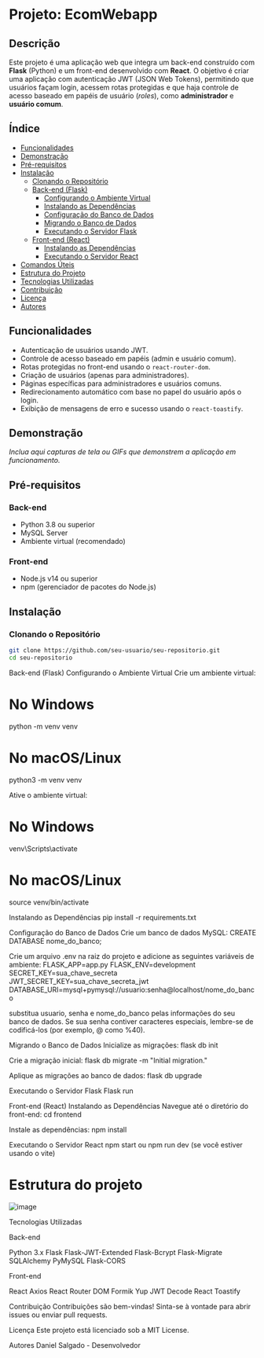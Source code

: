 # **Projeto: EcomWebapp**

## **Descrição**

Este projeto é uma aplicação web que integra um back-end construído com **Flask** (Python) e um front-end desenvolvido com **React**. O objetivo é criar uma aplicação com autenticação JWT (JSON Web Tokens), permitindo que usuários façam login, acessem rotas protegidas e que haja controle de acesso baseado em papéis de usuário (*roles*), como **administrador** e **usuário comum**.

## **Índice**

- [Funcionalidades](#funcionalidades)
- [Demonstração](#demonstração)
- [Pré-requisitos](#pré-requisitos)
- [Instalação](#instalação)
  - [Clonando o Repositório](#clonando-o-repositório)
  - [Back-end (Flask)](#back-end-flask)
    - [Configurando o Ambiente Virtual](#configurando-o-ambiente-virtual)
    - [Instalando as Dependências](#instalando-as-dependências)
    - [Configuração do Banco de Dados](#configuração-do-banco-de-dados)
    - [Migrando o Banco de Dados](#migrando-o-banco-de-dados)
    - [Executando o Servidor Flask](#executando-o-servidor-flask)
  - [Front-end (React)](#front-end-react)
    - [Instalando as Dependências](#instalando-as-dependências-1)
    - [Executando o Servidor React](#executando-o-servidor-react)
- [Comandos Úteis](#comandos-úteis)
- [Estrutura do Projeto](#estrutura-do-projeto)
- [Tecnologias Utilizadas](#tecnologias-utilizadas)
- [Contribuição](#contribuição)
- [Licença](#licença)
- [Autores](#autores)

## **Funcionalidades**

- Autenticação de usuários usando JWT.
- Controle de acesso baseado em papéis (admin e usuário comum).
- Rotas protegidas no front-end usando o `react-router-dom`.
- Criação de usuários (apenas para administradores).
- Páginas específicas para administradores e usuários comuns.
- Redirecionamento automático com base no papel do usuário após o login.
- Exibição de mensagens de erro e sucesso usando o `react-toastify`.

## **Demonstração**

*Inclua aqui capturas de tela ou GIFs que demonstrem a aplicação em funcionamento.*

## **Pré-requisitos**

### **Back-end**

- Python 3.8 ou superior
- MySQL Server
- Ambiente virtual (recomendado)

### **Front-end**

- Node.js v14 ou superior
- npm (gerenciador de pacotes do Node.js)

## **Instalação**

### **Clonando o Repositório**

```bash
git clone https://github.com/seu-usuario/seu-repositorio.git
cd seu-repositorio

```
Back-end (Flask)
Configurando o Ambiente Virtual
Crie um ambiente virtual:
# No Windows
python -m venv venv
# No macOS/Linux
python3 -m venv venv

Ative o ambiente virtual:
# No Windows
venv\Scripts\activate
# No macOS/Linux
source venv/bin/activate

Instalando as Dependências
pip install -r requirements.txt

Configuração do Banco de Dados
Crie um banco de dados MySQL:
CREATE DATABASE nome_do_banco;


Crie um arquivo .env na raiz do projeto e adicione as seguintes variáveis de ambiente:
FLASK_APP=app.py
FLASK_ENV=development
SECRET_KEY=sua_chave_secreta
JWT_SECRET_KEY=sua_chave_secreta_jwt
DATABASE_URI=mysql+pymysql://usuario:senha@localhost/nome_do_banco

substitua usuario, senha e nome_do_banco pelas informações do seu banco de dados.
Se sua senha contiver caracteres especiais, lembre-se de codificá-los (por exemplo, @ como %40).

Migrando o Banco de Dados
Inicialize as migrações:
flask db init

Crie a migração inicial:
flask db migrate -m "Initial migration."

Aplique as migrações ao banco de dados:
flask db upgrade

Executando o Servidor Flask
Flask run

Front-end (React)
Instalando as Dependências
Navegue até o diretório do front-end:
cd frontend

Instale as dependências:
npm install

Executando o Servidor React
npm start ou npm run dev (se você estiver usando o vite)

<h1>Estrutura do projeto</h1>

![image](https://github.com/user-attachments/assets/03afbea8-8a71-4db1-9d7b-3bb10c225435)

Tecnologias Utilizadas

Back-end

Python 3.x
Flask
Flask-JWT-Extended
Flask-Bcrypt
Flask-Migrate
SQLAlchemy
PyMySQL
Flask-CORS

Front-end

React
Axios
React Router DOM
Formik
Yup
JWT Decode
React Toastify


Contribuição
Contribuições são bem-vindas! Sinta-se à vontade para abrir issues ou enviar pull requests.

Licença
Este projeto está licenciado sob a MIT License.

Autores
Daniel Salgado - Desenvolvedor 
